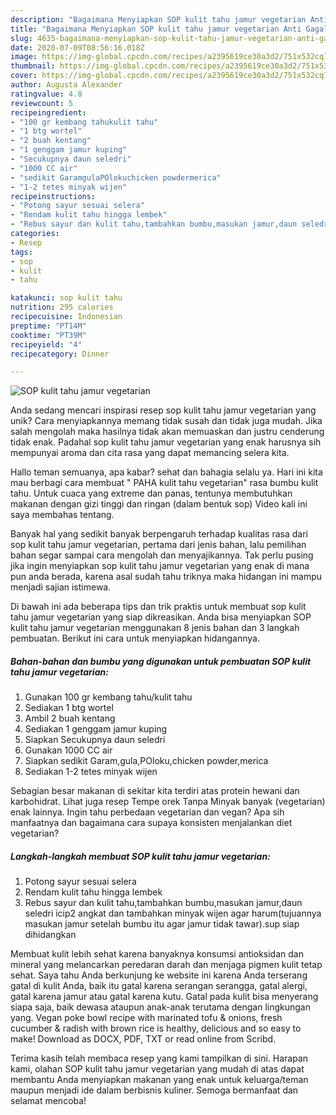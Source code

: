 ```yaml
---
description: "Bagaimana Menyiapkan SOP kulit tahu jamur vegetarian Anti Gagal"
title: "Bagaimana Menyiapkan SOP kulit tahu jamur vegetarian Anti Gagal"
slug: 4635-bagaimana-menyiapkan-sop-kulit-tahu-jamur-vegetarian-anti-gagal
date: 2020-07-09T08:56:16.018Z
image: https://img-global.cpcdn.com/recipes/a2395619ce30a3d2/751x532cq70/sop-kulit-tahu-jamur-vegetarian-foto-resep-utama.jpg
thumbnail: https://img-global.cpcdn.com/recipes/a2395619ce30a3d2/751x532cq70/sop-kulit-tahu-jamur-vegetarian-foto-resep-utama.jpg
cover: https://img-global.cpcdn.com/recipes/a2395619ce30a3d2/751x532cq70/sop-kulit-tahu-jamur-vegetarian-foto-resep-utama.jpg
author: Augusta Alexander
ratingvalue: 4.8
reviewcount: 5
recipeingredient:
- "100 gr kembang tahukulit tahu"
- "1 btg wortel"
- "2 buah kentang"
- "1 genggam jamur kuping"
- "Secukupnya daun seledri"
- "1000 CC air"
- "sedikit GaramgulaPOlokuchicken powdermerica"
- "1-2 tetes minyak wijen"
recipeinstructions:
- "Potong sayur sesuai selera"
- "Rendam kulit tahu hingga lembek"
- "Rebus sayur dan kulit tahu,tambahkan bumbu,masukan jamur,daun seledri icip2 angkat dan tambahkan minyak wijen agar harum(tujuannya masukan jamur setelah bumbu itu agar jamur tidak tawar).sup siap dihidangkan"
categories:
- Resep
tags:
- sop
- kulit
- tahu

katakunci: sop kulit tahu 
nutrition: 295 calories
recipecuisine: Indonesian
preptime: "PT14M"
cooktime: "PT39M"
recipeyield: "4"
recipecategory: Dinner

---
```



![SOP kulit tahu jamur vegetarian](https://img-global.cpcdn.com/recipes/a2395619ce30a3d2/751x532cq70/sop-kulit-tahu-jamur-vegetarian-foto-resep-utama.jpg)

Anda sedang mencari inspirasi resep sop kulit tahu jamur vegetarian yang unik? Cara menyiapkannya memang tidak susah dan tidak juga mudah. Jika salah mengolah maka hasilnya tidak akan memuaskan dan justru cenderung tidak enak. Padahal sop kulit tahu jamur vegetarian yang enak harusnya sih mempunyai aroma dan cita rasa yang dapat memancing selera kita.

Hallo teman semuanya, apa kabar? sehat dan bahagia selalu ya. Hari ini kita mau berbagi cara membuat &#34; PAHA kulit tahu vegetarian&#34; rasa bumbu kulit tahu. Untuk cuaca yang extreme dan panas, tentunya membutuhkan makanan dengan gizi tinggi dan ringan (dalam bentuk sop) Video kali ini saya membahas tentang.

Banyak hal yang sedikit banyak berpengaruh terhadap kualitas rasa dari sop kulit tahu jamur vegetarian, pertama dari jenis bahan, lalu pemilihan bahan segar sampai cara mengolah dan menyajikannya. Tak perlu pusing jika ingin menyiapkan sop kulit tahu jamur vegetarian yang enak di mana pun anda berada, karena asal sudah tahu triknya maka hidangan ini mampu menjadi sajian istimewa.


Di bawah ini ada beberapa tips dan trik praktis untuk membuat sop kulit tahu jamur vegetarian yang siap dikreasikan. Anda bisa menyiapkan SOP kulit tahu jamur vegetarian menggunakan 8 jenis bahan dan 3 langkah pembuatan. Berikut ini cara untuk menyiapkan hidangannya.

<!--inarticleads1-->

##### Bahan-bahan dan bumbu yang digunakan untuk pembuatan SOP kulit tahu jamur vegetarian:

1. Gunakan 100 gr kembang tahu/kulit tahu
1. Sediakan 1 btg wortel
1. Ambil 2 buah kentang
1. Sediakan 1 genggam jamur kuping
1. Siapkan Secukupnya daun seledri
1. Gunakan 1000 CC air
1. Siapkan sedikit Garam,gula,POloku,chicken powder,merica
1. Sediakan 1-2 tetes minyak wijen


Sebagian besar makanan di sekitar kita terdiri atas protein hewani dan karbohidrat. Lihat juga resep Tempe orek Tanpa Minyak banyak (vegetarian) enak lainnya. Ingin tahu perbedaan vegetarian dan vegan? Apa sih manfaatnya dan bagaimana cara supaya konsisten menjalankan diet vegetarian? 

<!--inarticleads2-->

##### Langkah-langkah membuat SOP kulit tahu jamur vegetarian:

1. Potong sayur sesuai selera
1. Rendam kulit tahu hingga lembek
1. Rebus sayur dan kulit tahu,tambahkan bumbu,masukan jamur,daun seledri icip2 angkat dan tambahkan minyak wijen agar harum(tujuannya masukan jamur setelah bumbu itu agar jamur tidak tawar).sup siap dihidangkan


Membuat kulit lebih sehat karena banyaknya konsumsi antioksidan dan mineral yang melancarkan peredaran darah dan menjaga pigmen kulit tetap sehat. Saya tahu Anda berkunjung ke website ini karena Anda terserang gatal di kulit Anda, baik itu gatal karena serangan serangga, gatal alergi, gatal karena jamur atau gatal karena kutu. Gatal pada kulit bisa menyerang siapa saja, baik dewasa ataupun anak-anak terutama dengan lingkungan yang. Vegan poke bowl recipe with marinated tofu &amp; onions, fresh cucumber &amp; radish with brown rice is healthy, delicious and so easy to make! Download as DOCX, PDF, TXT or read online from Scribd. 

Terima kasih telah membaca resep yang kami tampilkan di sini. Harapan kami, olahan SOP kulit tahu jamur vegetarian yang mudah di atas dapat membantu Anda menyiapkan makanan yang enak untuk keluarga/teman maupun menjadi ide dalam berbisnis kuliner. Semoga bermanfaat dan selamat mencoba!
